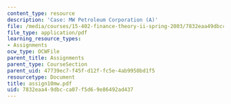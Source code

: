 ```yaml
---
content_type: resource
description: 'Case: MW Petroleum Corporation (A)'
file: /media/courses/15-402-finance-theory-ii-spring-2003/7832eaa49dbcca07f5d69e86492ad437_assign10mw.pdf
file_type: application/pdf
learning_resource_types:
- Assignments
ocw_type: OCWFile
parent_title: Assignments
parent_type: CourseSection
parent_uid: 47739ec7-f45f-d12f-fc5e-4ab9950bd1f5
resourcetype: Document
title: assign10mw.pdf
uid: 7832eaa4-9dbc-ca07-f5d6-9e86492ad437
---
```

